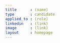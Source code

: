 ```yaml
---
title      : (name)
type       : candidate
applied_to : (role)
linkedin   : (link)
image      : (link)
layout     : homepage
---
```





